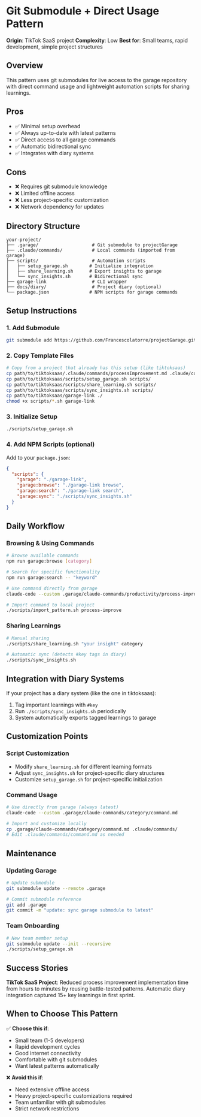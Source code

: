 # Git Submodule + Direct Usage Pattern

**Origin**: TikTok SaaS project
**Complexity**: Low
**Best for**: Small teams, rapid development, simple project structures

## Overview

This pattern uses git submodules for live access to the garage repository with direct command usage and lightweight automation scripts for sharing learnings.

## Pros
- ✅ Minimal setup overhead
- ✅ Always up-to-date with latest patterns
- ✅ Direct access to all garage commands
- ✅ Automatic bidirectional sync
- ✅ Integrates with diary systems

## Cons
- ❌ Requires git submodule knowledge
- ❌ Limited offline access
- ❌ Less project-specific customization
- ❌ Network dependency for updates

## Directory Structure

```
your-project/
├── .garage/                    # Git submodule to projectGarage
├── .claude/commands/           # Local commands (imported from garage)
├── scripts/                    # Automation scripts
│   ├── setup_garage.sh        # Initialize integration
│   ├── share_learning.sh      # Export insights to garage
│   └── sync_insights.sh       # Bidirectional sync
├── garage-link                 # CLI wrapper
├── docs/diary/                 # Project diary (optional)
└── package.json               # NPM scripts for garage commands
```

## Setup Instructions

### 1. Add Submodule
```bash
git submodule add https://github.com/Francescolatorre/projectGarage.git .garage
```

### 2. Copy Template Files
```bash
# Copy from a project that already has this setup (like tiktoksaas)
cp path/to/tiktoksaas/.claude/commands/processImprovement.md .claude/commands/
cp path/to/tiktoksaas/scripts/setup_garage.sh scripts/
cp path/to/tiktoksaas/scripts/share_learning.sh scripts/
cp path/to/tiktoksaas/scripts/sync_insights.sh scripts/
cp path/to/tiktoksaas/garage-link ./
chmod +x scripts/*.sh garage-link
```

### 3. Initialize Setup
```bash
./scripts/setup_garage.sh
```

### 4. Add NPM Scripts (optional)
Add to your `package.json`:
```json
{
  "scripts": {
    "garage": "./garage-link",
    "garage:browse": "./garage-link browse",
    "garage:search": "./garage-link search",
    "garage:sync": "./scripts/sync_insights.sh"
  }
}
```

## Daily Workflow

### Browsing & Using Commands
```bash
# Browse available commands
npm run garage:browse [category]

# Search for specific functionality
npm run garage:search -- "keyword"

# Use command directly from garage
claude-code --custom .garage/claude-commands/productivity/process-improve.md

# Import command to local project
./scripts/import_pattern.sh process-improve
```

### Sharing Learnings
```bash
# Manual sharing
./scripts/share_learning.sh "your insight" category

# Automatic sync (detects #key tags in diary)
./scripts/sync_insights.sh
```

## Integration with Diary Systems

If your project has a diary system (like the one in tiktoksaas):

1. Tag important learnings with `#key`
2. Run `./scripts/sync_insights.sh` periodically
3. System automatically exports tagged learnings to garage

## Customization Points

### Script Customization
- Modify `share_learning.sh` for different learning formats
- Adjust `sync_insights.sh` for project-specific diary structures
- Customize `setup_garage.sh` for project-specific initialization

### Command Usage
```bash
# Use directly from garage (always latest)
claude-code --custom .garage/claude-commands/category/command.md

# Import and customize locally
cp .garage/claude-commands/category/command.md .claude/commands/
# Edit .claude/commands/command.md as needed
```

## Maintenance

### Updating Garage
```bash
# Update submodule
git submodule update --remote .garage

# Commit submodule reference
git add .garage
git commit -m "update: sync garage submodule to latest"
```

### Team Onboarding
```bash
# New team member setup
git submodule update --init --recursive
./scripts/setup_garage.sh
```

## Success Stories

**TikTok SaaS Project**: Reduced process improvement implementation time from hours to minutes by reusing battle-tested patterns. Automatic diary integration captured 15+ key learnings in first sprint.

## When to Choose This Pattern

✅ **Choose this if**:
- Small team (1-5 developers)
- Rapid development cycles
- Good internet connectivity
- Comfortable with git submodules
- Want latest patterns automatically

❌ **Avoid this if**:
- Need extensive offline access
- Heavy project-specific customizations required
- Team unfamiliar with git submodules
- Strict network restrictions